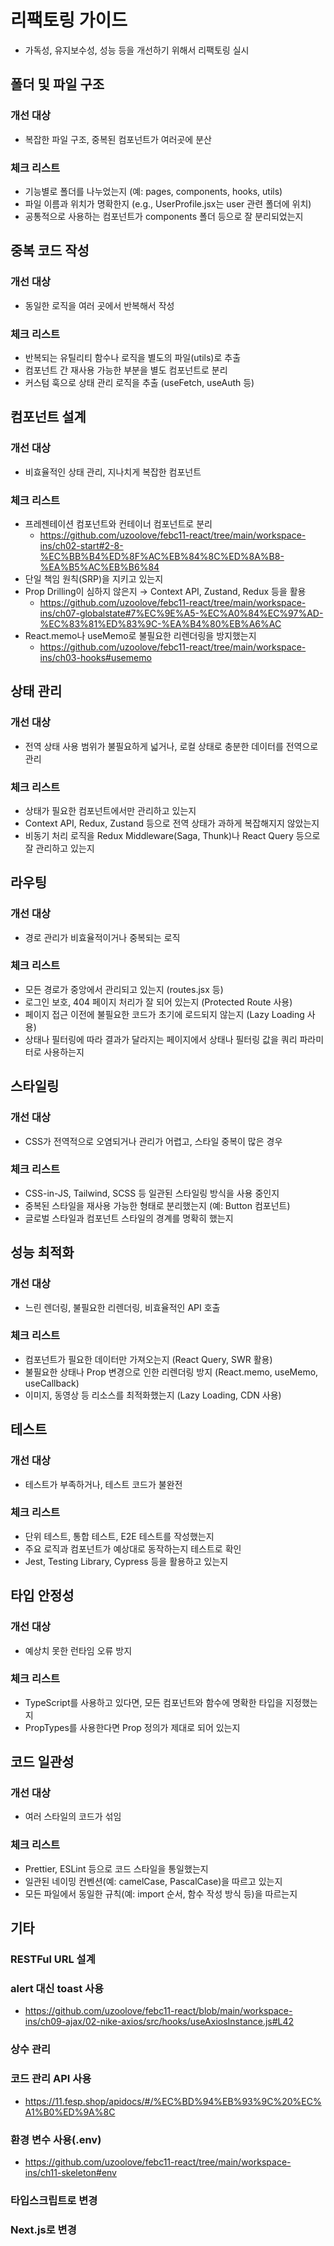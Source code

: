 # 리팩토링 가이드
* 가독성, 유지보수성, 성능 등을 개선하기 위해서 리팩토링 실시

## 폴더 및 파일 구조
### 개선 대상
* 복잡한 파일 구조, 중복된 컴포넌트가 여러곳에 분산

### 체크 리스트
* 기능별로 폴더를 나누었는지 (예: pages, components, hooks, utils)
* 파일 이름과 위치가 명확한지 (e.g., UserProfile.jsx는 user 관련 폴더에 위치)
* 공통적으로 사용하는 컴포넌트가 components 폴더 등으로 잘 분리되었는지


## 중복 코드 작성
### 개선 대상
* 동일한 로직을 여러 곳에서 반복해서 작성

### 체크 리스트
* 반복되는 유틸리티 함수나 로직을 별도의 파일(utils)로 추출
* 컴포넌트 간 재사용 가능한 부분을 별도 컴포넌트로 분리
* 커스텀 훅으로 상태 관리 로직을 추출 (useFetch, useAuth 등)


## 컴포넌트 설계
### 개선 대상
* 비효율적인 상태 관리, 지나치게 복잡한 컴포넌트

### 체크 리스트
* 프레젠테이션 컴포넌트와 컨테이너 컴포넌트로 분리
  - https://github.com/uzoolove/febc11-react/tree/main/workspace-ins/ch02-start#2-8-%EC%BB%B4%ED%8F%AC%EB%84%8C%ED%8A%B8-%EA%B5%AC%EB%B6%84
* 단일 책임 원칙(SRP)을 지키고 있는지
* Prop Drilling이 심하지 않은지 → Context API, Zustand, Redux 등을 활용
  - https://github.com/uzoolove/febc11-react/tree/main/workspace-ins/ch07-globalstate#7%EC%9E%A5-%EC%A0%84%EC%97%AD-%EC%83%81%ED%83%9C-%EA%B4%80%EB%A6%AC
* React.memo나 useMemo로 불필요한 리렌더링을 방지했는지
  - https://github.com/uzoolove/febc11-react/tree/main/workspace-ins/ch03-hooks#usememo


## 상태 관리
### 개선 대상
* 전역 상태 사용 범위가 불필요하게 넓거나, 로컬 상태로 충분한 데이터를 전역으로 관리

### 체크 리스트
* 상태가 필요한 컴포넌트에서만 관리하고 있는지
* Context API, Redux, Zustand 등으로 전역 상태가 과하게 복잡해지지 않았는지
* 비동기 처리 로직을 Redux Middleware(Saga, Thunk)나 React Query 등으로 잘 관리하고 있는지


## 라우팅
### 개선 대상
* 경로 관리가 비효율적이거나 중복되는 로직

### 체크 리스트
* 모든 경로가 중앙에서 관리되고 있는지 (routes.jsx 등)
* 로그인 보호, 404 페이지 처리가 잘 되어 있는지 (Protected Route 사용)
* 페이지 접근 이전에 불필요한 코드가 초기에 로드되지 않는지 (Lazy Loading 사용)
* 상태나 필터링에 따라 결과가 달라지는 페이지에서 상태나 필터링 값을 쿼리 파라미터로 사용하는지


## 스타일링
### 개선 대상
* CSS가 전역적으로 오염되거나 관리가 어렵고, 스타일 중복이 많은 경우

### 체크 리스트
* CSS-in-JS, Tailwind, SCSS 등 일관된 스타일링 방식을 사용 중인지
* 중복된 스타일을 재사용 가능한 형태로 분리했는지 (예: Button 컴포넌트)
* 글로벌 스타일과 컴포넌트 스타일의 경계를 명확히 했는지


## 성능 최적화
### 개선 대상
* 느린 렌더링, 불필요한 리렌더링, 비효율적인 API 호출

### 체크 리스트
* 컴포넌트가 필요한 데이터만 가져오는지 (React Query, SWR 활용)
* 불필요한 상태나 Prop 변경으로 인한 리렌더링 방지 (React.memo, useMemo, useCallback)
* 이미지, 동영상 등 리소스를 최적화했는지 (Lazy Loading, CDN 사용)


## 테스트
### 개선 대상
* 테스트가 부족하거나, 테스트 코드가 불완전

### 체크 리스트
* 단위 테스트, 통합 테스트, E2E 테스트를 작성했는지
* 주요 로직과 컴포넌트가 예상대로 동작하는지 테스트로 확인
* Jest, Testing Library, Cypress 등을 활용하고 있는지


## 타입 안정성
### 개선 대상
* 예상치 못한 런타임 오류 방지

### 체크 리스트
* TypeScript를 사용하고 있다면, 모든 컴포넌트와 함수에 명확한 타입을 지정했는지
* PropTypes를 사용한다면 Prop 정의가 제대로 되어 있는지


## 코드 일관성
### 개선 대상
* 여러 스타일의 코드가 섞임

### 체크 리스트
* Prettier, ESLint 등으로 코드 스타일을 통일했는지
* 일관된 네이밍 컨벤션(예: camelCase, PascalCase)을 따르고 있는지
* 모든 파일에서 동일한 규칙(예: import 순서, 함수 작성 방식 등)을 따르는지


## 기타

### RESTFul URL 설계

### alert 대신 toast 사용
* https://github.com/uzoolove/febc11-react/blob/main/workspace-ins/ch09-ajax/02-nike-axios/src/hooks/useAxiosInstance.js#L42

### 상수 관리

### 코드 관리 API 사용
* https://11.fesp.shop/apidocs/#/%EC%BD%94%EB%93%9C%20%EC%A1%B0%ED%9A%8C

### 환경 변수 사용(.env)
* https://github.com/uzoolove/febc11-react/tree/main/workspace-ins/ch11-skeleton#env

### 타입스크립트로 변경

### Next.js로 변경


